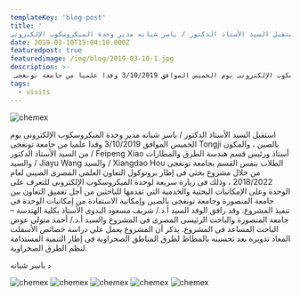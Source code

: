 ```yaml
---
templateKey: 'blog-post'
title: '
استقبل السيد الأستاذ الدكتور / ياسر شبانه مدير وحدة الميكروسكوب الإلكترونى'
date: 2019-03-10T15:04:10.000Z
featuredpost: true
featuredimage: /img/blog/2019-03-10-1.jpg
description: >-
 استقبل السيد الأستاذ الدكتور /  ياسر شبانه مدير وحدة الميكروسكوب الإلكترونى يوم الخميس الموافق 3/10/2019 وفدا علميا من جامعة تونغجى Tongji بالصين 
tags:
  - visits
---
```


![chemex](/img/blog/2019-03-10-2.jpg)

استقبل السيد الأستاذ الدكتور / ياسر شبانه مدير وحدة الميكروسكوب الإلكترونى يوم الخميس الموافق 3/10/2019 وفدا علميا من جامعة تونغجى Tongji بالصين ، والمكون من السيد الأستاذ الدكتور / Feipeng Xiao أستاذ ورئيس قسم هندسة الطرق والمطارات والسيد / Jiayu Wang والسيد / Xiangdao Hou الطلاب بنفس القسم بجامعة تونغجى من خلال مشروع بحثى فى إطار بروتوكول التعاون العلمى المصرى الصينى لعام 2018/2022 ، وذلك فى زيارة سريعة لوحدة الميكروسكوب الإلكترونى للتعرف على الوحدة وعلى الإمكانيات البحثية والخدمية التي تقدمها للباحثين من أجل تعميق التعاون بين جامعة المنصورة وجامعة تونغجى بالصين وإمكانية الاستفادة من إمكانيات الوحدة فى تنفيذ المشروع. وقد رافق الوفد السيد أ.د./ شريف مسعود البدوى الأستاذ بكلية الهندسة – جامعة المنصورة والباحث الرئيسى المصرى فى المشروع والسيد أ.د./ أحمد متولى عوض الباحث المساعد فى المشروع. يذكر أن المشروع يعمل على دراسة خصائص الأسفلت المعاد تدويره بعد تحسينه بالمطاط لطرق المناطق الصحراوبة فى إطار التنمية المستدامة لنظم الطرق الصحراوية.



د ياسر شبانه

![chemex](/img/blog/2019-03-10-3.jpg)
![chemex](/img/blog/2019-03-10-4.jpg)
![chemex](/img/blog/2019-03-10-5.jpg)
![chemex](/img/blog/2019-03-10-6.jpg)
![chemex](/img/blog/2019-03-10-7.jpg)
